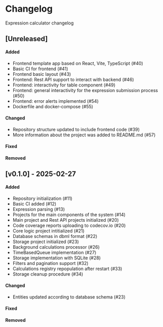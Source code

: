 # Changelog
Expression calculator changelog


## [Unreleased]
#### Added
- Frontend template app based on React, Vite, TypeScript (#40)
- Basic CI for frontend (#41)
- Frontend basic layout (#43)
- Frontend: Rest API support to interact with backend (#46)
- Frontend: interactivity for table component (#49)
- Frontend: general interactivity for the expression submission process (#50)
- Frontend: error alerts implemented (#54)
- Dockerfile and docker-compose (#55)

#### Changed
- Repository structure updated to include frontend code (#39)
- More information about the project was added to README.md (#57)

#### Fixed


#### Removed



## [v0.1.0] - 2025-02-27
#### Added
- Repository initialization (#11)
- Basic CI added (#12)
- Expression parsing (#13)
- Projects for the main components of the system (#14)
- Main project and Rest API projects initialized (#20)
- Code coverage reports uploading to codecov.io (#20)
- Core logic project intitialized (#21)
- Database schemas in dbml format (#22)
- Storage project initialized (#23)
- Background calculations processor (#26)
- TimeBasedQueue implementation (#27)
- Storage implementation with SQLite (#28)
- Filters and pagination support (#32)
- Calculations registry repopulation after restart (#33)
- Storage cleanup procedure (#34)

#### Changed
- Entities updated according to database schema (#23)

#### Fixed


#### Removed

